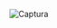
![Captura](https://user-images.githubusercontent.com/67869168/181087687-b0073382-db6d-4da1-99bf-8d1f0c4debba.PNG)

